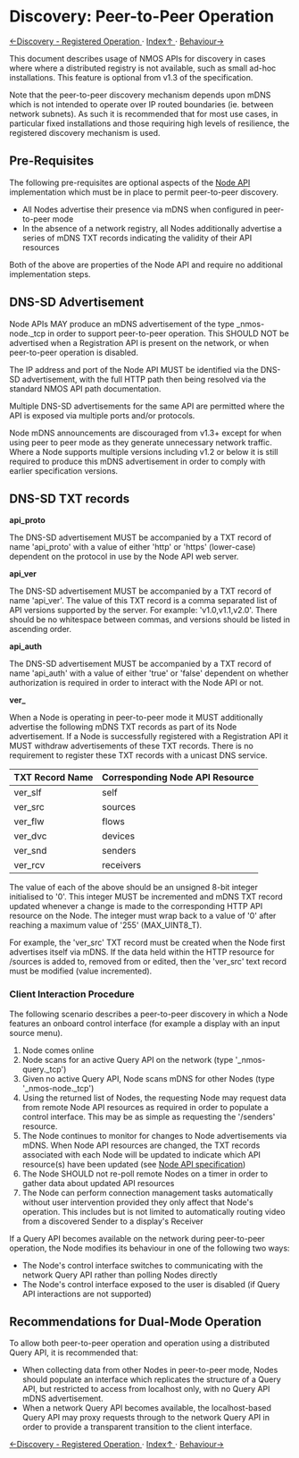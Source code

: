 # Discovery: Peer-to-Peer Operation

[←Discovery - Registered Operation ](3.1._Discovery_-_Registered_Operation.md) · [ Index↑ ](..) · [Behaviour→](4.0._Behaviour.md)



This document describes usage of NMOS APIs for discovery in cases where where a distributed registry is not available, such as small ad-hoc installations. This feature is optional from v1.3 of the specification.

Note that the peer-to-peer discovery mechanism depends upon mDNS which is not intended to operate over IP routed boundaries (ie. between network subnets). As such it is recommended that for most use cases, in particular fixed installations and those requiring high levels of resilience, the registered discovery mechanism is used.

## Pre-Requisites

The following pre-requisites are optional aspects of the [Node API](../APIs/NodeAPI.html) implementation which must be in place to permit peer-to-peer discovery.

* All Nodes advertise their presence via mDNS when configured in peer-to-peer mode
* In the absence of a network registry, all Nodes additionally advertise a series of mDNS TXT records indicating the validity of their API resources

Both of the above are properties of the Node API and require no additional implementation steps.

## DNS-SD Advertisement

Node APIs MAY produce an mDNS advertisement of the type \_nmos-node.\_tcp in order to support peer-to-peer operation. This SHOULD NOT be advertised when a Registration API is present on the network, or when peer-to-peer operation is disabled.

The IP address and port of the Node API MUST be identified via the DNS-SD advertisement, with the full HTTP path then being resolved via the standard NMOS API path documentation.

Multiple DNS-SD advertisements for the same API are permitted where the API is exposed via multiple ports and/or protocols.

Node mDNS announcements are discouraged from v1.3+ except for when using peer to peer mode as they generate unnecessary network traffic. Where a Node supports multiple versions including v1.2 or below it is still required to produce this mDNS advertisement in order to comply with earlier specification versions.

## DNS-SD TXT records

**api\_proto**

The DNS-SD advertisement MUST be accompanied by a TXT record of name 'api\_proto' with a value of either 'http' or 'https' (lower-case) dependent on the protocol in use by the Node API web server.

**api\_ver**

The DNS-SD advertisement MUST be accompanied by a TXT record of name 'api\_ver'. The value of this TXT record is a comma separated list of API versions supported by the server. For example: 'v1.0,v1.1,v2.0'. There should be no whitespace between commas, and versions should be listed in ascending order.

**api\_auth**

The DNS-SD advertisement MUST be accompanied by a TXT record of name 'api\_auth' with a value of either 'true' or 'false' dependent on whether authorization is required in order to interact with the Node API or not.

**ver\_**

When a Node is operating in peer-to-peer mode it MUST additionally advertise the following mDNS TXT records as part of its Node advertisement. If a Node is successfully registered with a Registration API it MUST withdraw advertisements of these TXT records. There is no requirement to register these TXT records with a unicast DNS service.

| **TXT Record Name** | **Corresponding Node API Resource** |
|---------------------|-------------------------------------|
| ver\_slf            | self                                |
| ver\_src            | sources                             |
| ver\_flw            | flows                               |
| ver\_dvc            | devices                             |
| ver\_snd            | senders                             |
| ver\_rcv            | receivers                           |

The value of each of the above should be an unsigned 8-bit integer initialised to '0'. This integer MUST be incremented and mDNS TXT record updated whenever a change is made to the corresponding HTTP API resource on the Node. The integer must wrap back to a value of '0' after reaching a maximum value of '255' (MAX_UINT8_T).

For example, the 'ver_src' TXT record must be created when the Node first advertises itself via mDNS. If the data held within the HTTP resource for /sources is added to, removed from or edited, then the 'ver_src' text record must be modified (value incremented).

### Client Interaction Procedure

The following scenario describes a peer-to-peer discovery in which a Node features an onboard control interface (for example a display with an input source menu).

1. Node comes online
2. Node scans for an active Query API on the network (type '\_nmos-query.\_tcp')
3. Given no active Query API, Node scans mDNS for other Nodes (type '\_nmos-node.\_tcp')
4. Using the returned list of Nodes, the requesting Node may request data from remote Node API resources as required in order to populate a control interface. This may be as simple as requesting the '/senders' resource.
5. The Node continues to monitor for changes to Node advertisements via mDNS. When Node API resources are changed, the TXT records associated with each Node will be updated to indicate which API resource(s) have been updated (see [Node API specification](../APIs/NodeAPI.html))
6. The Node SHOULD not re-poll remote Nodes on a timer in order to gather data about updated API resources
7. The Node can perform connection management tasks automatically without user intervention provided they only affect that Node's operation. This includes but is not limited to automatically routing video from a discovered Sender to a display's Receiver

If a Query API becomes available on the network during peer-to-peer operation, the Node modifies its behaviour in one of the following two ways:
* The Node's control interface switches to communicating with the network Query API rather than polling Nodes directly
* The Node's control interface exposed to the user is disabled (if Query API interactions are not supported)

## Recommendations for Dual-Mode Operation

To allow both peer-to-peer operation and operation using a distributed Query API, it is recommended that:
* When collecting data from other Nodes in peer-to-peer mode, Nodes should populate an interface which replicates the structure of a Query API, but restricted to access from localhost only, with no Query API mDNS advertisement.
* When a network Query API becomes available, the localhost-based Query API may proxy requests through to the network Query API in order to provide a transparent transition to the client interface.

[←Discovery - Registered Operation ](3.1._Discovery_-_Registered_Operation.md) · [ Index↑ ](..) · [Behaviour→](4.0._Behaviour.md)
